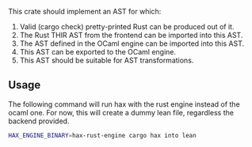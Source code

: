 This crate should implement an AST for which:
 1. Valid (cargo check) pretty-printed Rust can be produced out of it.
 2. The Rust THIR AST from the frontend can be imported into this AST.
 3. The AST defined in the OCaml engine can be imported into this AST.
 4. This AST can be exported to the OCaml engine.
 5. This AST should be suitable for AST transformations.

## Usage
The following command will run hax with the rust engine instead of the ocaml one.
For now, this will create a dummy lean file, regardless the backend provided.

```bash
HAX_ENGINE_BINARY=hax-rust-engine cargo hax into lean
```
